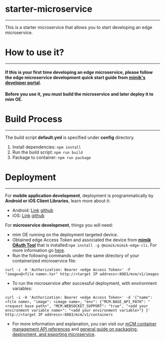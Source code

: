 # starter-microservice
---

This is a starter microservice that allows you to start developing an edge microservice.

# How to use it?
---

#### If this is your first time developing an edge microservice, please follow the edge microservice development quick start guide from [mimik's developer portal](https://devdocs.mimik.com/tutorials/01-submenu).

#### Before you use it, you must build the microservice and later deploy it to mim OE.

# Build Process
---

The build script **default.yml** is specified under **config** directory.

1. Install dependencies: ```npm install```
2. Run the build script: ```npm run build```
3. Package to container: ```npm run package```

# Deployment
---

For **mobile application development**, deployment is programmatically by **Android or iOS Client Libraries**, learn more about it:

- Android: [Link](https://devdocs.mimik.com/key-concepts/11-index) [github](https://bitbucket.org/mimiktech/edgesdk-android-edgemobileclient/src/develop/)
- iOS: [Link](https://devdocs.mimik.com/key-concepts/10-index) [github](https://github.com/mimikgit/cocoapod-EdgeCore?tab=readme-ov-file#mimik-client-library-cocoapods)

For **microservice development**, things you will need:

- mim OE running on the deployment targeted device.
- Obtained edge Access Token and associated the device from **[mimik OAuth Tool](https://www.npmjs.com/package/@mimik/mimik-edge-cli)** that is installed:```npm install -g @mimik/mimik-edge-cli```. For more information go [here](https://devdocs.mimik.com/api/01-index).
- Run the following commands under the same directory of your containerized microservice file:

```
curl -i -H 'Authorization: Bearer <edge Access Token>' -F "image=@<file name>.tar" http://<target IP address>:8083/mcm/v1/images
```

- To run the microservice after successful deployment, with environment variables:

```
curl -i -H 'Authorization: Bearer <edge Access Token>' -d '{"name": <file name>, "image": <image name>, "env": {"MCM.BASE_API_PATH": "<request base path>", "MCM.WEBSOCKET_SUPPORT": "true", "<add your environment variable name>": "<add your environment variable>"} }' http://<target IP address>:8083/mcm/v1/containers
```

- For more information and explanation, you can visit our [mCM container management API references](https://developer.mimik.com/resources/documentation/latest/apis/mcm) and [general guide on packaging, deployment, and exporting microservice](https://devdocs.mimik.com/key-concepts/02-index).
